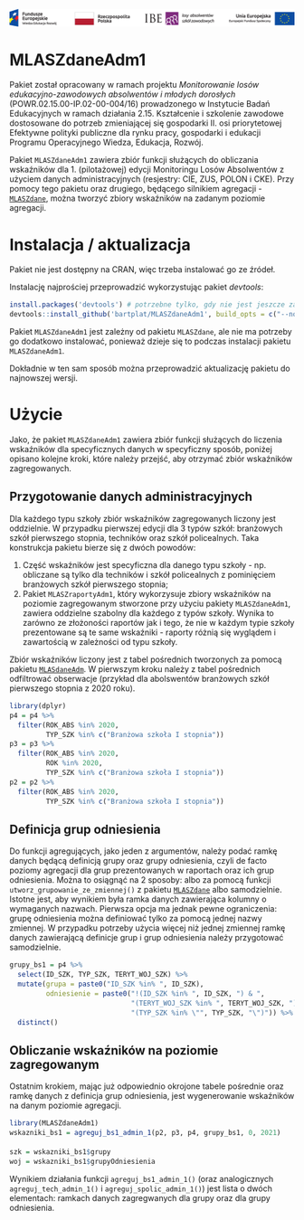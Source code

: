 ![KL+RP+IBE+EFS](inst/Belka-Losy-absolwentow-Kolor-PL.png)

# MLASZdaneAdm1

Pakiet został opracowany w ramach projektu *Monitorowanie losów edukacyjno-zawodowych absolwentów i młodych dorosłych* (POWR.02.15.00-IP.02-00-004/16) prowadzonego w Instytucie Badań Edukacyjnych w ramach działania 2.15. Kształcenie i szkolenie zawodowe dostosowane do potrzeb zmieniającej się gospodarki II. osi priorytetowej Efektywne polityki publiczne dla rynku pracy, gospodarki i edukacji Programu Operacyjnego Wiedza, Edukacja, Rozwój.

Pakiet `MLASZdaneAdm1` zawiera zbiór funkcji służących do obliczania wskaźników dla 1. (pilotażowej) edycji Monitoringu Losów Absolwentów z użyciem danych administracyjnych (resjestry: CIE, ZUS, POLON i CKE). Przy pomocy tego pakietu oraz drugiego, będącego silnikiem agregacji - [`MLASZdane`](https://github.com/bartplat/MLASZdane), można tworzyć zbiory wskaźników na zadanym poziomie agregacji.

# Instalacja / aktualizacja

Pakiet nie jest dostępny na CRAN, więc trzeba instalować go ze źródeł.

Instalację najprościej przeprowadzić wykorzystując pakiet *devtools*:

```r
install.packages('devtools') # potrzebne tylko, gdy nie jest jeszcze zainstalowany
devtools::install_github('bartplat/MLASZdaneAdm1', build_opts = c("--no-resave-data"))
```

Pakiet `MLASZdaneAdm1` jest zależny od pakietu `MLASZdane`, ale nie ma potrzeby go dodatkowo instalować, ponieważ dzieje się to podczas instalacji pakietu `MLASZdaneAdm1`.

Dokładnie w ten sam sposób można przeprowadzić aktualizację pakietu do najnowszej wersji.

# Użycie

Jako, że pakiet `MLASZdaneAdm1` zawiera zbiór funkcji służących do liczenia wskaźników dla specyficznych danych w specyficzny sposób, poniżej opisano kolejne kroki, które należy przejść, aby otrzymać zbiór wskaźników zagregowanych.

## Przygotowanie danych administracyjnych

Dla każdego typu szkoły zbiór wskaźników zagregowanych liczony jest oddzielnie. W przypadku pierwszej edycji dla 3 typów szkół: branżowych szkół pierwszego stopnia, techników oraz szkół policealnych. Taka konstrukcja pakietu bierze się z dwóch powodów:

  1. Część wskaźników jest specyficzna dla danego typu szkoły - np. obliczane są tylko dla techników i szkół policealnych z pominięciem branżowych szkół pierwszego stopnia;
  2. Pakiet `MLASZraportyAdm1`, który wykorzysuje zbiory wskaźników na poziomie zagregowanym stworzone przy użyciu pakiety `MLASZdaneAdm1`, zawiera oddzielne szabolny dla każdego z typów szkoły. Wynika to zarówno ze złożoności raportów jak i tego, że nie w każdym typie szkoły prezentowane są te same wskaźniki - raporty różnią się wyglądem i zawartością w zależności od typu szkoły.

Zbiór wskaźników liczony jest z tabel pośrednich tworzonych za pomocą pakietu [`MLASdaneAdm`](https://github.com/tzoltak/MLASdaneAdm). W pierwszym kroku należy z tabel pośrednich odfiltrować obserwacje (przykład dla abolswentów branżowych szkół pierwszego stopnia z 2020 roku).

```r
library(dplyr)
p4 = p4 %>%
  filter(ROK_ABS %in% 2020,
         TYP_SZK %in% c("Branżowa szkoła I stopnia"))
p3 = p3 %>%
  filter(ROK_ABS %in% 2020,
         ROK %in% 2020,
         TYP_SZK %in% c("Branżowa szkoła I stopnia"))
p2 = p2 %>%
  filter(ROK_ABS %in% 2020,
         TYP_SZK %in% c("Branżowa szkoła I stopnia"))
```

## Definicja grup odniesienia

Do funkcji agregujących, jako jeden z argumentów, należy podać ramkę danych będącą definicją grupy oraz grupy odniesienia, czyli de facto poziomy agregacji dla grup prezentowanych w raportach oraz ich grup odniesienia. Można to osiągnąć na 2 sposoby: albo za pomocą funkcji `utworz_grupowanie_ze_zmiennej()` z pakietu [`MLASZdane`](https://github.com/bartplat/MLASZdane) albo samodzielnie. Istotne jest, aby wynikiem była ramka danych zawierająca kolumny o wymaganych nazwach. Pierwsza opcja ma jednak pewne ograniczenia: grupę odniesienia można definiować tylko za pomocą jednej nazwy zmiennej. W przypadku potrzeby użycia więcej niż jednej zmiennej ramkę danych zawierającą definicje grup i grup odniesienia należy przygotować samodzielnie.

```r
grupy_bs1 = p4 %>%
  select(ID_SZK, TYP_SZK, TERYT_WOJ_SZK) %>%
  mutate(grupa = paste0("ID_SZK %in% ", ID_SZK),
         odniesienie = paste0("!(ID_SZK %in% ", ID_SZK, ") & ",
                              "(TERYT_WOJ_SZK %in% ", TERYT_WOJ_SZK, ") & ",
                              "(TYP_SZK %in% \"", TYP_SZK, "\")")) %>% 
  distinct()
```

## Obliczanie wskaźników na poziomie zagregowanym

Ostatnim krokiem, mając już odpowiednio okrojone tabele pośrednie oraz ramkę danych z definicja grup odniesienia, jest wygenerowanie wskaźników na danym poziomie agregacji.

```r
library(MLASZdaneAdm1)
wskazniki_bs1 = agreguj_bs1_admin_1(p2, p3, p4, grupy_bs1, 0, 2021)

szk = wskazniki_bs1$grupy
woj = wskazniki_bs1$grupyOdniesienia
```

Wynikiem działania funkcji `agreguj_bs1_admin_1()` (oraz analogicznych `agreguj_tech_admin_1()` i `agreguj_spolic_admin_1()`) jest lista o dwóch elementach: ramkach danych zagregwanych dla grupy oraz dla grupy odniesienia.
